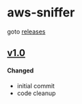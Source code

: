 # aws-sniffer
goto [releases]

## [v1.0]
#### Changed
- initial commit
- code cleanup


[v1.0]: https://github.com/dearing/ellk/compare/a21a571fbf035497193be5ff365e317104e750b6...v1.0

[releases]: https://github.com/dearing/ellk/releases
